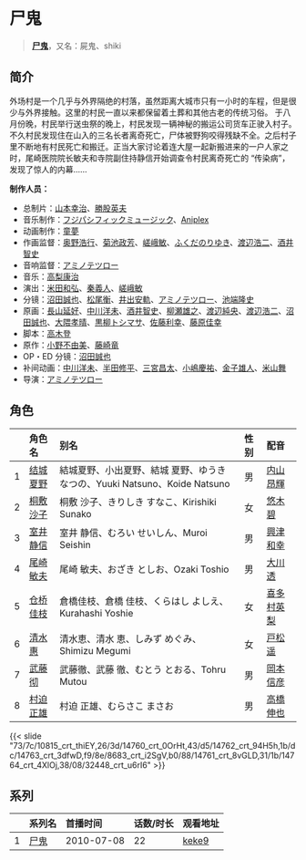 # 尸鬼


> <u>**[尸鬼](https://bgm.tv/subject/5653)**</u>，又名：屍鬼、shiki

## 简介

外场村是一个几乎与外界隔绝的村落，虽然距离大城市只有一小时的车程，但是很少与外界接触。这里的村民一直以来都保留着土葬和其他古老的传统习俗。
于八月份晚，村民举行送虫祭的晚上，村民发现一辆神秘的搬运公司货车正驶入村子。不久村民发现住在山入的三名长者离奇死亡，尸体被野狗咬得残缺不全。之后村子里不断地有村民死亡和搬迁。正当大家讨论着连大屋一起新搬进来的一户人家之时，尾崎医院院长敏夫和寺院副住持静信开始调查令村民离奇死亡的 “传染病”，发现了惊人的内幕……

**制作人员：**
- 总制片：[山本幸治](https://bgm.tv/person/24336)、[勝股英夫](https://bgm.tv/person/2857)
- 音乐制作：[フジパシフィックミュージック](https://bgm.tv/person/363)、[Aniplex](https://bgm.tv/person/645)
- 动画制作：[童夢](https://bgm.tv/person/7309)
- 作画监督：[奥野浩行](https://bgm.tv/person/11324)、[菊池政芳](https://bgm.tv/person/33684)、[嵯峨敏](https://bgm.tv/person/534)、[ふくだのりゆき](https://bgm.tv/person/755)、[渡辺浩二](https://bgm.tv/person/1737)、[酒井智史](https://bgm.tv/person/21200)
- 音响监督：[アミノテツロー](https://bgm.tv/person/590)
- 音乐：[高梨康治](https://bgm.tv/person/1120)
- 演出：[米田和弘](https://bgm.tv/person/15246)、[秦義人](https://bgm.tv/person/22518)、[嵯峨敏](https://bgm.tv/person/534)
- 分镜：[沼田誠也](https://bgm.tv/person/3447)、[松尾衡](https://bgm.tv/person/2567)、[井出安軌](https://bgm.tv/person/51)、[アミノテツロー](https://bgm.tv/person/590)、[池端隆史](https://bgm.tv/person/1614)
- 原画：[長山延好](https://bgm.tv/person/23680)、[中川洋未](https://bgm.tv/person/22533)、[酒井智史](https://bgm.tv/person/21200)、[柳瀬雄之](https://bgm.tv/person/2435)、[渡辺純央](https://bgm.tv/person/1965)、[渡辺浩二](https://bgm.tv/person/1737)、[沼田誠也](https://bgm.tv/person/3447)、[大隈孝晴](https://bgm.tv/person/208)、[黒柳トシマサ](https://bgm.tv/person/11997)、[佐藤利幸](https://bgm.tv/person/3205)、[藤原佳幸](https://bgm.tv/person/8100)
- 脚本：[高木登](https://bgm.tv/person/1765)
- 原作：[小野不由美](https://bgm.tv/person/117)、[藤崎竜](https://bgm.tv/person/6171)
- OP・ED 分镜：[沼田誠也](https://bgm.tv/person/3447)
- 补间动画：[中川洋未](https://bgm.tv/person/22533)、[半田修平](https://bgm.tv/person/14512)、[三宮昌太](https://bgm.tv/person/11346)、[小嶋慶祐](https://bgm.tv/person/12515)、[金子雄人](https://bgm.tv/person/22286)、[米山舞](https://bgm.tv/person/12580)
- 导演：[アミノテツロー](https://bgm.tv/person/590)

## 角色

|     |   角色名   |   别名  | 性别 |  配音  |
|:--- |:------  |:----      |:---  |:--   |
| 1 | [结城夏野](https://bgm.tv/character/10815) | 結城夏野、小出夏野、結城 夏野、ゆうき なつの、Yuuki Natsuno、Koide Natsuno | 男 | [内山昂輝](https://bgm.tv/person/5768) |
| 2 | [桐敷沙子](https://bgm.tv/character/14760) | 桐敷 沙子、きりしき すなこ、Kirishiki Sunako | 女 | [悠木碧](https://bgm.tv/person/5076) |
| 3 | [室井静信](https://bgm.tv/character/14762) | 室井 静信、むろい せいしん、Muroi Seishin | 男 | [興津和幸](https://bgm.tv/person/5007) |
| 4 | [尾崎敏夫](https://bgm.tv/character/14763) | 尾崎 敏夫、おざき としお、Ozaki Toshio | 男 | [大川透](https://bgm.tv/person/4131) |
| 5 | [仓桥佳枝](https://bgm.tv/character/8683) | 倉橋佳枝、倉橋 佳枝、くらはし よしえ、Kurahashi Yoshie | 女 | [喜多村英梨](https://bgm.tv/person/4251) |
| 6 | [清水惠](https://bgm.tv/character/14761) | 清水恵、清水 恵、しみず めぐみ、Shimizu Megumi | 女 | [戸松遥](https://bgm.tv/person/4856) |
| 7 | [武藤彻](https://bgm.tv/character/14764) | 武藤徹、武藤 徹、むとう とおる、Tohru Mutou | 男 | [岡本信彦](https://bgm.tv/person/4950) |
| 8 | [村迫正雄](https://bgm.tv/character/32448) | 村迫 正雄、むらさこ まさお | 男 | [高橋伸也](https://bgm.tv/person/5137) |

{{< slide "73/7c/10815_crt_thiEY,26/3d/14760_crt_0OrHt,43/d5/14762_crt_94H5h,1b/dc/14763_crt_3dfwD,f9/8e/8683_crt_i2SgV,b0/88/14761_crt_8vGLD,31/1b/14764_crt_4XlOj,38/08/32448_crt_u6rI6" >}}

## 系列

|     | 系列名 | 首播时间       | 话数/时长 | 观看地址                                                    |
| :-- | :-- | :--------- | :---- | :------------------------------------------------------ |
| 1   |[尸鬼](https://bgm.tv/subject/5653)| 2010-07-08 | 22    | [keke9](https://www.keke9.app/play/26944-4-229976.html) |



